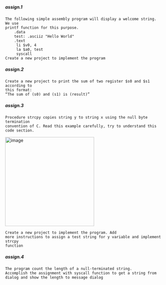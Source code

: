 ##### assign.1
    The following simple assembly program will display a welcome string. We use 
    printf function for this purpose.
        .data
        test: .asciiz "Hello World"
        .text
         li $v0, 4
         la $a0, test
         syscall
    Create a new project to implement the program 
##### assign.2
    Create a new project to print the sum of two register $s0 and $s1 according to 
    this format:
    “The sum of (s0) and (s1) is (result)”
##### assign.3
    Procedure strcpy copies string y to string x using the null byte termination 
    convention of C. Read this example carefully, try to understand this code section.
<img width="286" alt="image" src="https://github.com/trandung261o/computer-architecture-Lab/assets/114976992/54b737de-6e4c-4203-b858-7e0ab2e0ca19">

    Create a new project to implement the program. Add 
    more instructions to assign a test string for y variable and implement strcpy
    function
##### assign.4
    The program count the length of a null-terminated string.
    Accomplish the assignment with syscall function to get a string from 
    dialog and show the length to message dialog
